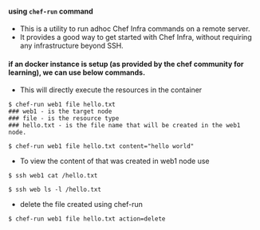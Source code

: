 #### using `chef-run` command
  - This is a utility to run adhoc Chef Infra commands on a remote server. 
  - It provides a good way to get started with Chef Infra, without requiring any infrastructure beyond SSH.
  

#### if an docker instance is setup (as provided by the chef community for learning), we can use below commands.
 - This will directly execute the resources in the container
```
$ chef-run web1 file hello.txt
### web1 - is the target node
### file - is the resource type
### hello.txt - is the file name that will be created in the web1 node.
```

```
$ chef-run web1 file hello.txt content="hello world"
```
 - To view the content of that was created in web1 node use
```
$ ssh web1 cat /hello.txt

$ ssh web ls -l /hello.txt
```

- delete the file created using chef-run

```
$ chef-run web1 file hello.txt action=delete
```

